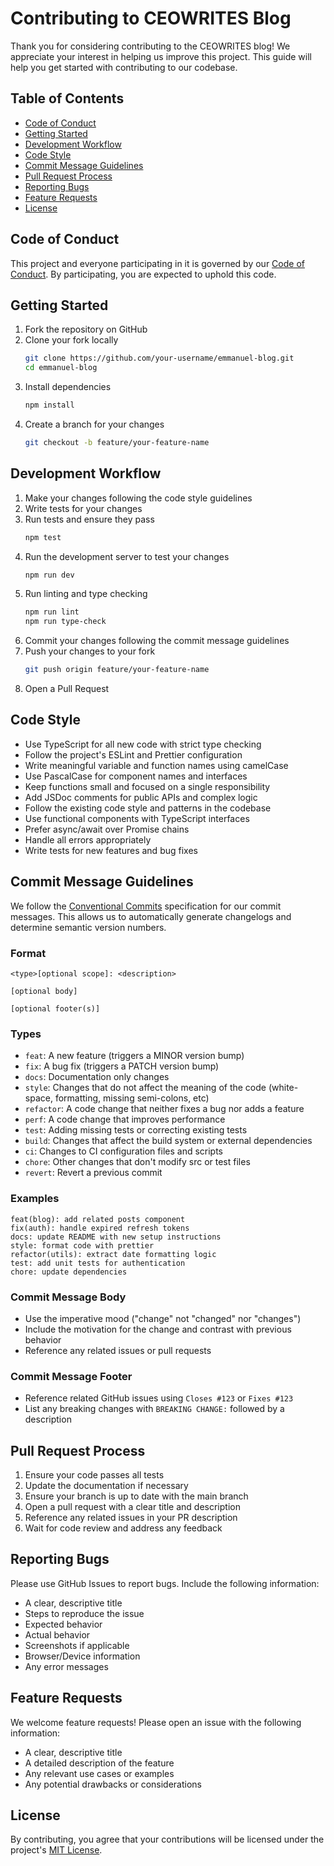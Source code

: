 # Contributing to CEOWRITES Blog

Thank you for considering contributing to the CEOWRITES blog! We appreciate your interest in helping us improve this project. This guide will help you get started with contributing to our codebase.

## Table of Contents

- [Code of Conduct](#code-of-conduct)
- [Getting Started](#getting-started)
- [Development Workflow](#development-workflow)
- [Code Style](#code-style)
- [Commit Message Guidelines](#commit-message-guidelines)
- [Pull Request Process](#pull-request-process)
- [Reporting Bugs](#reporting-bugs)
- [Feature Requests](#feature-requests)
- [License](#license)

## Code of Conduct

This project and everyone participating in it is governed by our [Code of Conduct](CODE_OF_CONDUCT.md). By participating, you are expected to uphold this code.

## Getting Started

1. Fork the repository on GitHub
2. Clone your fork locally
   ```bash
   git clone https://github.com/your-username/emmanuel-blog.git
   cd emmanuel-blog
   ```
3. Install dependencies
   ```bash
   npm install
   ```
4. Create a branch for your changes
   ```bash
   git checkout -b feature/your-feature-name
   ```

## Development Workflow

1. Make your changes following the code style guidelines
2. Write tests for your changes
3. Run tests and ensure they pass
   ```bash
   npm test
   ```
4. Run the development server to test your changes
   ```bash
   npm run dev
   ```
5. Run linting and type checking
   ```bash
   npm run lint
   npm run type-check
   ```
6. Commit your changes following the commit message guidelines
6. Push your changes to your fork
   ```bash
   git push origin feature/your-feature-name
   ```
7. Open a Pull Request

## Code Style

- Use TypeScript for all new code with strict type checking
- Follow the project's ESLint and Prettier configuration
- Write meaningful variable and function names using camelCase
- Use PascalCase for component names and interfaces
- Keep functions small and focused on a single responsibility
- Add JSDoc comments for public APIs and complex logic
- Follow the existing code style and patterns in the codebase
- Use functional components with TypeScript interfaces
- Prefer async/await over Promise chains
- Handle all errors appropriately
- Write tests for new features and bug fixes

## Commit Message Guidelines

We follow the [Conventional Commits](https://www.conventionalcommits.org/) specification for our commit messages. This allows us to automatically generate changelogs and determine semantic version numbers.

### Format
```
<type>[optional scope]: <description>

[optional body]

[optional footer(s)]
```

### Types

- `feat`: A new feature (triggers a MINOR version bump)
- `fix`: A bug fix (triggers a PATCH version bump)
- `docs`: Documentation only changes
- `style`: Changes that do not affect the meaning of the code (white-space, formatting, missing semi-colons, etc)
- `refactor`: A code change that neither fixes a bug nor adds a feature
- `perf`: A code change that improves performance
- `test`: Adding missing tests or correcting existing tests
- `build`: Changes that affect the build system or external dependencies
- `ci`: Changes to CI configuration files and scripts
- `chore`: Other changes that don't modify src or test files
- `revert`: Revert a previous commit

### Examples

```
feat(blog): add related posts component
fix(auth): handle expired refresh tokens
docs: update README with new setup instructions
style: format code with prettier
refactor(utils): extract date formatting logic
test: add unit tests for authentication
chore: update dependencies
```

### Commit Message Body

- Use the imperative mood ("change" not "changed" nor "changes")
- Include the motivation for the change and contrast with previous behavior
- Reference any related issues or pull requests

### Commit Message Footer

- Reference related GitHub issues using `Closes #123` or `Fixes #123`
- List any breaking changes with `BREAKING CHANGE:` followed by a description

## Pull Request Process

1. Ensure your code passes all tests
2. Update the documentation if necessary
3. Ensure your branch is up to date with the main branch
4. Open a pull request with a clear title and description
5. Reference any related issues in your PR description
6. Wait for code review and address any feedback

## Reporting Bugs

Please use GitHub Issues to report bugs. Include the following information:

- A clear, descriptive title
- Steps to reproduce the issue
- Expected behavior
- Actual behavior
- Screenshots if applicable
- Browser/Device information
- Any error messages

## Feature Requests

We welcome feature requests! Please open an issue with the following information:

- A clear, descriptive title
- A detailed description of the feature
- Any relevant use cases or examples
- Any potential drawbacks or considerations

## License

By contributing, you agree that your contributions will be licensed under the project's [MIT License](LICENSE).
